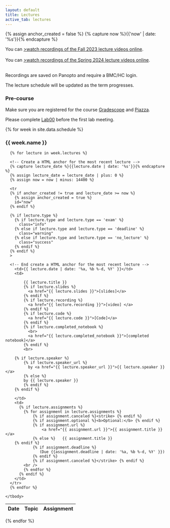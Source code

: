 ```yaml
---
layout: default
title: Lectures
active_tab: lectures
---
```


<!-- Create a HTML anchor for the most recent lecture -->
{% assign anchor_created = false %}
{% capture now %}{{'now' | date: '%s'}}{% endcapture %}
<!-- End create a HTML anchor for the most recent lecture -->


<div class="alert alert-info">
You can <a href="https://brynmawr.hosted.panopto.com/Panopto/Pages/Sessions/List.aspx?folderID=a8497e12-44f6-49f2-be6c-b0740022f257">>watch recordings of the Fall 2023 lecture videos online</a>.
<br><br>
You can <a href="https://brynmawr.hosted.panopto.com/Panopto/Pages/Sessions/List.aspx?folderID=ff498393-6d3d-45d5-a5e5-b0ff014a35bd">>watch recordings of the Spring 2024 lecture videos online</a>.
<br><br>

Recordings are saved on Panopto and require a BMC/HC login.
</div>

The lecture schedule will be updated as the term progresses. 

### Pre-course

Make sure you are registered for the course [Gradescope](https://www.gradescope.com/) and [Piazza](https://piazza.com/class/m0jmvenkle36yh).

Please complete <a href="{{ site.url }}{{ site.baseurl }}/labs/Lab00.html">Lab00</a> before the first lab meeting.

{% for week in site.data.schedule %}
  <h3>
    {{ week.name }}
  </h3>
  	
  	
  <table class="table table-striped">
    <thead>
      <tr>
        <th>Date</th> 
        <th>Topic</th>
        <!--<th>Recordings</th>-->
        <!--<th>Reading</th>-->
        <th>Assignment</th>
      </tr>
    </thead>
    <tbody>

      {% for lecture in week.lectures %}

      <!-- Create a HTML anchor for the most recent lecture -->
      {% capture lecture_date %}{{lecture.date | date: '%s'}}{% endcapture %}
      {% assign lecture_date = lecture_date | plus: 0 %}
      {% assign now = now | minus: 14400 %}

      <tr
      {% if anchor_created != true and lecture_date >= now %}
        {% assign anchor_created = true %}
        id="now" 
      {% endif %}
      
      {% if lecture.type %}
        {% if lecture.type and lecture.type == 'exam' %}
          class="info" 
        {% else if lecture.type and lecture.type == 'deadline' %}
          class="warning"
        {% else if lecture.type and lecture.type == 'no_lecture' %}
          class="success"
        {% endif %}
      {% endif %}
      >

      <!-- End create a HTML anchor for the most recent lecture -->
        <td>{{ lecture.date | date: '%a, %b %-d, %Y' }}</td>
        <td>
         
            {{ lecture.title }} 
            {% if lecture.slides %}
              <a href="{{ lecture.slides }}">[slides]</a>
            {% endif %}
            {% if lecture.recording %}
              <a href="{{ lecture.recording }}">[video] </a>
            {% endif %}
            {% if lecture.code %}
              <a href="{{ lecture.code }}">[Code]</a>
            {% endif %}
            {% if lecture.completed_notebook %}
              <br>
              <a href="{{ lecture.completed_notebook }}">[completed notebook]</a>
            {% endif %}
            <br>

  	    {% if lecture.speaker %}
            {% if lecture.speaker_url %}
              by <a href="{{ lecture.speaker_url }}">{{ lecture.speaker }}</a> 
            {% else %} 
            by {{ lecture.speaker }}
            {% endif %}
  	    {% endif %}

        </td>
        <td>
          {% if lecture.assignments %} 
            {% for assignment in lecture.assignments %}
                {% if assignment.canceled %}<strike> {% endif %}
                {% if assignment.optional %}<b>Optional:</b> {% endif %}
                {% if assignment.url %}
               		<a href="{{ assignment.url }}">{{ assignment.title }}</a>
                {% else %}   {{ assignment.title }}
		{% endif %}
                {% if assignment.deadline %} 
                   (Due {{assignment.deadline | date: '%a, %b %-d, %Y' }})
                {% endif %}
                {% if assignment.canceled %}</strike> {% endif %}
            <br />
            {% endfor %}
          {% endif %}
        </td>
      </tr>
      {% endfor %}
      
    </tbody>
  </table>

  {% endfor %}
